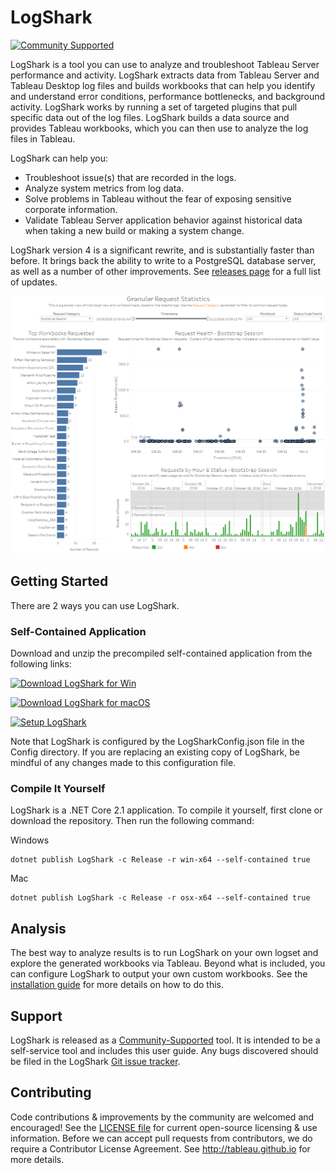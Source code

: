 # LogShark
[![Community Supported](https://img.shields.io/badge/Support%20Level-Community%20Supported-457387.svg)](https://www.tableau.com/support-levels-it-and-developer-tools)

LogShark is a tool you can use to analyze and troubleshoot Tableau Server performance and activity. LogShark extracts data from Tableau Server and Tableau Desktop log files and builds workbooks that can help you identify and understand error conditions, performance bottlenecks, and background activity. LogShark works by running a set of targeted plugins that pull specific data out of the log files. LogShark builds a data source and provides Tableau workbooks, which you can then use to analyze the log files in Tableau.

LogShark can help you: 
  * Troubleshoot issue(s) that are recorded in the logs. 
  * Analyze system metrics from log data. 
  * Solve problems in Tableau without the fear of exposing sensitive corporate information. 
  * Validate Tableau Server application behavior against historical data when taking a new build or making a system change.

LogShark version 4 is a significant rewrite, and is substantially faster than before. It brings back the ability to write to a PostgreSQL database server, as well as a number of other improvements. See [releases page](https://github.com/tableau/Logshark/releases/latest) for a full list of updates.
  
![Sample Apache Workbook Screenshot](/assets/screenshot.png)

## Getting Started

There are 2 ways you can use LogShark.

### Self-Contained Application

Download and unzip the precompiled self-contained application from the following links:

[![Download LogShark for Win](https://img.shields.io/badge/Download%20LogShark%20for%20Win-Version%204.1-blue.svg)](https://github.com/tableau/Logshark/releases/download/v4.1/LogShark.Win.4.1.1911.09672-public.zip)

[![Download LogShark for macOS](https://img.shields.io/badge/Download%20LogShark%20for%20macOS-Version%204.1-blue.svg)](https://github.com/tableau/Logshark/releases/download/v4.1/LogShark.Mac.4.1.1911.09672-public.zip)

[![Setup LogShark](https://img.shields.io/badge/Setup%20LogShark-Installation%20and%20User%20Guide-lightgrey.svg)](https://tableau.github.io/Logshark/)

Note that LogShark is configured by the LogSharkConfig.json file in the Config directory. If you are replacing an existing copy of LogShark, be mindful of any changes made to this configuration file.

### Compile It Yourself

LogShark is a .NET Core 2.1 application. To compile it yourself, first clone or download the repository. Then run the following command:

Windows
```
dotnet publish LogShark -c Release -r win-x64 --self-contained true 
```

Mac
```
dotnet publish LogShark -c Release -r osx-x64 --self-contained true 
```

## Analysis

The best way to analyze results is to run LogShark on your own logset and explore the generated workbooks via Tableau. Beyond what is included, you can configure LogShark to output your own custom workbooks. See the [installation guide](https://tableau.github.io/Logshark/) for more details on how to do this.


## Support

LogShark is released as a [Community-Supported](https://www.tableau.com/support/itsupport) tool. It is intended to be a self-service tool and includes this user guide. Any bugs discovered should be filed in the LogShark [Git issue tracker](https://github.com/tableau/Logshark/issues).

## Contributing

Code contributions & improvements by the community are welcomed and encouraged! See the [LICENSE file](https://github.com/tableau/Logshark/blob/master/LICENSE) for current open-source licensing & use information.  Before we can accept pull requests from contributors, we do require a Contributor License Agreement.  See http://tableau.github.io for more details.
